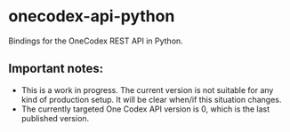 # onecodex-api-python
Bindings for the OneCodex REST API in Python.

## Important notes:

 - This is a work in progress.  The current version is not suitable for any kind of production setup.  It will be clear when/if this situation changes.
 - The currently targeted One Codex API version is 0, which is the last published version.
